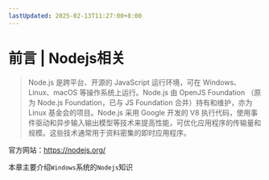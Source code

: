 ```yaml
---
lastUpdated: 2025-02-13T11:27:00+8:00
---
```


# 前言 | Nodejs相关

> Node.js 是跨平台、开源的 JavaScript 运行环境，可在 Windows、Linux、macOS 等操作系统上运行。Node.js 由 OpenJS Foundation （原为 Node.js Foundation，已与 JS Foundation 合并）持有和维护，亦为 Linux 基金会的项目。Node.js 采用 Google 开发的 V8 执行代码，使用事件驱动和异步输入输出模型等技术来提高性能，可优化应用程序的传输量和规模。这些技术通常用于资料密集的即时应用程序。

官方网站：<https://nodejs.org/>

本章主要介绍```Windows```系统的```Nodejs```知识

